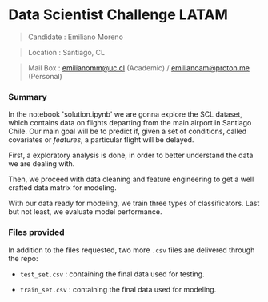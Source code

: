 # Data Scientist Challenge LATAM

> Candidate : Emiliano Moreno

> Location : Santiago, CL

> Mail Box : emilianomm@uc.cl (Academic) / emilianoam@proton.me (Personal)

### Summary

In the notebook 'solution.ipynb' we are gonna explore the SCL dataset, which contains data on flights departing from the main airport in Santiago Chile. Our main goal will be to predict if, given a set of conditions, called covariates or _features_, a particular flight will be delayed.

First, a exploratory analysis is done, in order to better understand the data we are dealing with.

Then, we proceed with data cleaning and feature engineering to get a well crafted data matrix for modeling.

With our data ready for modeling, we train three types of classificators. Last but not least, we evaluate model performance.

### Files provided

In addition to the files requested, two more `.csv` files are delivered through the repo:

- `test_set.csv` : containing the final data used for testing.

- `train_set.csv` : containing the final data used for modeling.